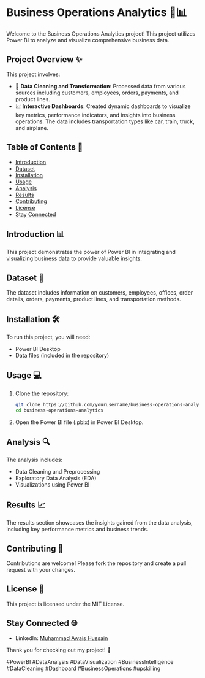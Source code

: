 
# Business Operations Analytics 🚀📊

Welcome to the Business Operations Analytics project! This project utilizes Power BI to analyze and visualize comprehensive business data.

## Project Overview ✨

This project involves:
- 🔄 **Data Cleaning and Transformation**: Processed data from various sources including customers, employees, orders, payments, and product lines.
- 📈 **Interactive Dashboards**: Created dynamic dashboards to visualize key metrics, performance indicators, and insights into business operations. The data includes transportation types like car, train, truck, and airplane.

## Table of Contents 📑
- [Introduction](#introduction)
- [Dataset](#dataset)
- [Installation](#installation)
- [Usage](#usage)
- [Analysis](#analysis)
- [Results](#results)
- [Contributing](#contributing)
- [License](#license)
- [Stay Connected](#stay-connected)

## Introduction 📊
This project demonstrates the power of Power BI in integrating and visualizing business data to provide valuable insights.

## Dataset 📂
The dataset includes information on customers, employees, offices, order details, orders, payments, product lines, and transportation methods.

## Installation 🛠️
To run this project, you will need:
- Power BI Desktop
- Data files (included in the repository)

## Usage 💻
1. Clone the repository:
   ```bash
   git clone https://github.com/yourusername/business-operations-analytics.git
   cd business-operations-analytics
   ```
2. Open the Power BI file (.pbix) in Power BI Desktop.

## Analysis 🔍
The analysis includes:
- Data Cleaning and Preprocessing
- Exploratory Data Analysis (EDA)
- Visualizations using Power BI

## Results 📈
The results section showcases the insights gained from the data analysis, including key performance metrics and business trends.

## Contributing 🤝
Contributions are welcome! Please fork the repository and create a pull request with your changes.

## License 📜
This project is licensed under the MIT License.

## Stay Connected 🌐
- LinkedIn: [Muhammad Awais Hussain](https://www.linkedin.com/in/muhammad-awais-hussain-4424b1232/)

Thank you for checking out my project! 🎉

#PowerBI #DataAnalysis #DataVisualization #BusinessIntelligence #DataCleaning #Dashboard #BusinessOperations #upskilling